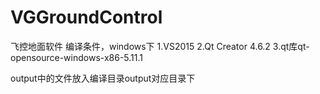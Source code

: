 # VGGroundControl
飞控地面软件
编译条件，windows下
1.VS2015
2.Qt Creator 4.6.2
3.qt库qt-opensource-windows-x86-5.11.1

output中的文件放入编译目录output对应目录下
